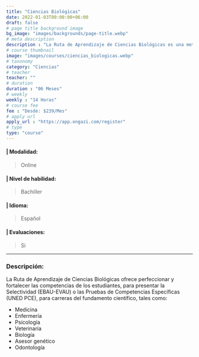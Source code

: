 ```yaml
---
title: "Ciencias Biológicas"
date: 2022-01-03T00:00:00+06:00
draft: false
# page title background image
bg_image: "images/backgrounds/page-title.webp"
# meta description
description : "La Ruta de Aprendizaje de Ciencias Biológicas es una metodología de capacitación de carácter virtual, elaborada tanto para estudiantes españoles, como estudiantes extranjeros (procedentes de un sistema educativo distinto al español). Esta ruta contempla espacios de intercambio y análisis durante el proceso de formación de los alumnos."
# course thumbnail
image: "images/courses/ciencias_biologicas.webp"
# taxonomy
category: "Ciencias"
# teacher
teacher: ""
# duration
duration : "06 Meses"
# weekly
weekly : "14 Horas"
# course fee
fee : "Desde: $239/Mes"
# apply url
apply_url : "https://app.ongazi.com/register"
# type
type: "course"
---
```


#### | Modalidad: 
> Online
#### | Nivel de habilidad:
> Bachiller
#### | Idioma:
> Español
#### | Evaluaciones:
> Si

-------------
### Descripción: 

La Ruta de Aprendizaje de Ciencias Biológicas ofrece perfeccionar y fortalecer las competencias de los estudiantes, para presentar la Selectividad (EBAU-EVAU) o las Pruebas de Competencias Específicas (UNED PCE), para carreras del fundamento científico, tales como:


* Medicina
* Enfermería
* Psicología
* Veterinaria
* Biología
* Asesor genético
* Odontología